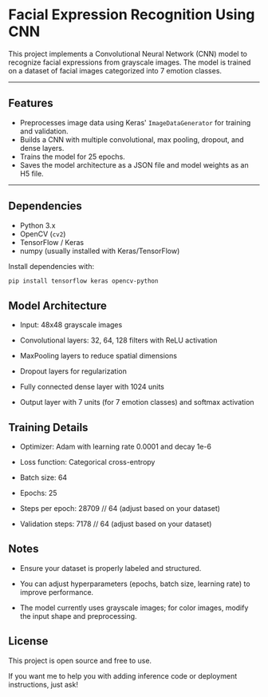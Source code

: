 # Facial Expression Recognition Using CNN

This project implements a Convolutional Neural Network (CNN) model to recognize facial expressions from grayscale images. The model is trained on a dataset of facial images categorized into 7 emotion classes.

---

## Features

- Preprocesses image data using Keras' `ImageDataGenerator` for training and validation.
- Builds a CNN with multiple convolutional, max pooling, dropout, and dense layers.
- Trains the model for 25 epochs.
- Saves the model architecture as a JSON file and model weights as an H5 file.

---

## Dependencies

- Python 3.x
- OpenCV (`cv2`)
- TensorFlow / Keras
- numpy (usually installed with Keras/TensorFlow)

Install dependencies with:

```bash
pip install tensorflow keras opencv-python
```

## Model Architecture

  - Input: 48x48 grayscale images

  - Convolutional layers: 32, 64, 128 filters with ReLU activation

  - MaxPooling layers to reduce spatial dimensions

  - Dropout layers for regularization

  - Fully connected dense layer with 1024 units

  - Output layer with 7 units (for 7 emotion classes) and softmax activation

## Training Details

 - Optimizer: Adam with learning rate 0.0001 and decay 1e-6

 - Loss function: Categorical cross-entropy

 - Batch size: 64

 - Epochs: 25

 - Steps per epoch: 28709 // 64 (adjust based on your dataset)

 - Validation steps: 7178 // 64 (adjust based on your dataset)

## Notes

 - Ensure your dataset is properly labeled and structured.

 - You can adjust hyperparameters (epochs, batch size, learning rate) to improve performance.

 - The model currently uses grayscale images; for color images, modify the input shape and preprocessing.

## License

This project is open source and free to use.

If you want me to help you with adding inference code or deployment instructions, just ask!
